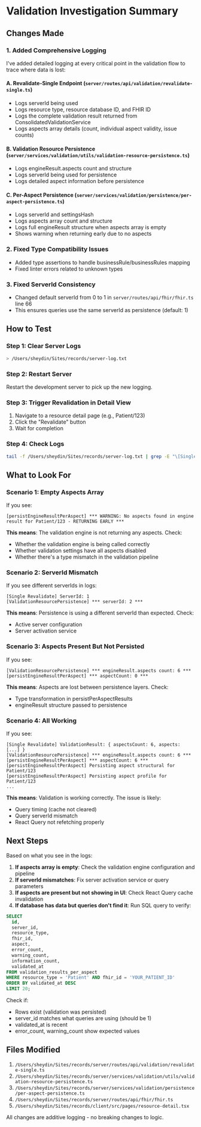 # Validation Investigation Summary

## Changes Made

### 1. Added Comprehensive Logging

I've added detailed logging at every critical point in the validation flow to trace where data is lost:

#### A. Revalidate-Single Endpoint (`server/routes/api/validation/revalidate-single.ts`)
- Logs serverId being used
- Logs resource type, resource database ID, and FHIR ID
- Logs the complete validation result returned from ConsolidatedValidationService
- Logs aspects array details (count, individual aspect validity, issue counts)

#### B. Validation Resource Persistence (`server/services/validation/utils/validation-resource-persistence.ts`)
- Logs engineResult.aspects count and structure
- Logs serverId being used for persistence
- Logs detailed aspect information before persistence

#### C. Per-Aspect Persistence (`server/services/validation/persistence/per-aspect-persistence.ts`)
- Logs serverId and settingsHash
- Logs aspects array count and structure
- Logs full engineResult structure when aspects array is empty
- Shows warning when returning early due to no aspects

### 2. Fixed Type Compatibility Issues
- Added type assertions to handle businessRule/businessRules mapping
- Fixed linter errors related to unknown types

### 3. Fixed ServerId Consistency
- Changed default serverId from 0 to 1 in `server/routes/api/fhir/fhir.ts` line 66
- This ensures queries use the same serverId as persistence (default: 1)

## How to Test

### Step 1: Clear Server Logs
```bash
> /Users/sheydin/Sites/records/server-log.txt
```

### Step 2: Restart Server
Restart the development server to pick up the new logging.

### Step 3: Trigger Revalidation in Detail View
1. Navigate to a resource detail page (e.g., Patient/123)
2. Click the "Revalidate" button
3. Wait for completion

### Step 4: Check Logs
```bash
tail -f /Users/sheydin/Sites/records/server-log.txt | grep -E "\[Single Revalidate\]|\[ValidationResourcePersistence\]|\[persistEngineResultPerAspect\]"
```

## What to Look For

### Scenario 1: Empty Aspects Array
If you see:
```
[persistEngineResultPerAspect] *** WARNING: No aspects found in engine result for Patient/123 - RETURNING EARLY ***
```

**This means**: The validation engine is not returning any aspects. Check:
- Whether the validation engine is being called correctly
- Whether validation settings have all aspects disabled
- Whether there's a type mismatch in the validation pipeline

### Scenario 2: ServerId Mismatch
If you see different serverIds in logs:
```
[Single Revalidate] ServerId: 1
[ValidationResourcePersistence] *** serverId: 2 ***
```

**This means**: Persistence is using a different serverId than expected. Check:
- Active server configuration
- Server activation service

### Scenario 3: Aspects Present But Not Persisted
If you see:
```
[ValidationResourcePersistence] *** engineResult.aspects count: 6 ***
[persistEngineResultPerAspect] *** aspectCount: 0 ***
```

**This means**: Aspects are lost between persistence layers. Check:
- Type transformation in persistPerAspectResults
- engineResult structure passed to persistence

### Scenario 4: All Working
If you see:
```
[Single Revalidate] ValidationResult: { aspectsCount: 6, aspects: [...] }
[ValidationResourcePersistence] *** engineResult.aspects count: 6 ***
[persistEngineResultPerAspect] *** aspectCount: 6 ***
[persistEngineResultPerAspect] Persisting aspect structural for Patient/123
[persistEngineResultPerAspect] Persisting aspect profile for Patient/123
...
```

**This means**: Validation is working correctly. The issue is likely:
- Query timing (cache not cleared)
- Query serverId mismatch
- React Query not refetching properly

## Next Steps

Based on what you see in the logs:

1. **If aspects array is empty**: Check the validation engine configuration and pipeline
2. **If serverId mismatches**: Fix server activation service or query parameters  
3. **If aspects are present but not showing in UI**: Check React Query cache invalidation
4. **If database has data but queries don't find it**: Run SQL query to verify:

```sql
SELECT 
  id, 
  server_id, 
  resource_type, 
  fhir_id, 
  aspect, 
  error_count, 
  warning_count, 
  information_count, 
  validated_at 
FROM validation_results_per_aspect 
WHERE resource_type = 'Patient' AND fhir_id = 'YOUR_PATIENT_ID'
ORDER BY validated_at DESC 
LIMIT 20;
```

Check if:
- Rows exist (validation was persisted)
- server_id matches what queries are using (should be 1)
- validated_at is recent
- error_count, warning_count show expected values

## Files Modified

1. `/Users/sheydin/Sites/records/server/routes/api/validation/revalidate-single.ts`
2. `/Users/sheydin/Sites/records/server/services/validation/utils/validation-resource-persistence.ts`
3. `/Users/sheydin/Sites/records/server/services/validation/persistence/per-aspect-persistence.ts`
4. `/Users/sheydin/Sites/records/server/routes/api/fhir/fhir.ts`
5. `/Users/sheydin/Sites/records/client/src/pages/resource-detail.tsx`

All changes are additive logging - no breaking changes to logic.

